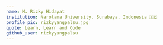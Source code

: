 ```yaml
---
name: M. Rizky Hidayat
institution: Narotama University, Surabaya, Indonesia 🇮🇩
profile_pic: rizkyyangpalsu.jpg
quote: Learn, Learn and Code
github_user: rizkyyangpalsu
---
```

